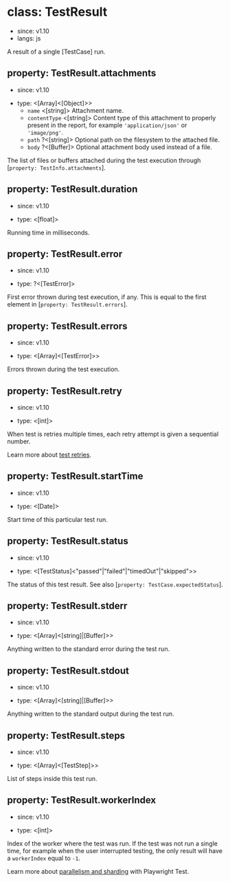 # class: TestResult
* since: v1.10
* langs: js

A result of a single [TestCase] run.

## property: TestResult.attachments
* since: v1.10
- type: <[Array]<[Object]>>
  - `name` <[string]> Attachment name.
  - `contentType` <[string]> Content type of this attachment to properly present in the report, for example `'application/json'` or `'image/png'`.
  - `path` ?<[string]> Optional path on the filesystem to the attached file.
  - `body` ?<[Buffer]> Optional attachment body used instead of a file.

The list of files or buffers attached during the test execution through [`property: TestInfo.attachments`].

## property: TestResult.duration
* since: v1.10
- type: <[float]>

Running time in milliseconds.

## property: TestResult.error
* since: v1.10
- type: ?<[TestError]>

First error thrown during test execution, if any. This is equal to the first
element in [`property: TestResult.errors`].

## property: TestResult.errors
* since: v1.10
- type: <[Array]<[TestError]>>

Errors thrown during the test execution.

## property: TestResult.retry
* since: v1.10
- type: <[int]>

When test is retries multiple times, each retry attempt is given a sequential number.

Learn more about [test retries](../test-retries.md#retries).

## property: TestResult.startTime
* since: v1.10
- type: <[Date]>

Start time of this particular test run.

## property: TestResult.status
* since: v1.10
- type: <[TestStatus]<"passed"|"failed"|"timedOut"|"skipped">>

The status of this test result. See also [`property: TestCase.expectedStatus`].

## property: TestResult.stderr
* since: v1.10
- type: <[Array]<[string]|[Buffer]>>

Anything written to the standard error during the test run.

## property: TestResult.stdout
* since: v1.10
- type: <[Array]<[string]|[Buffer]>>

Anything written to the standard output during the test run.

## property: TestResult.steps
* since: v1.10
- type: <[Array]<[TestStep]>>

List of steps inside this test run.

## property: TestResult.workerIndex
* since: v1.10
- type: <[int]>

Index of the worker where the test was run. If the test was not run a single time, for example when the user interrupted testing, the only result will have a `workerIndex` equal to `-1`.

Learn more about [parallelism and sharding](../test-parallel.md) with Playwright Test.
